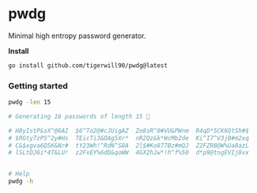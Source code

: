 # pwdg

Minimal high entropy password generator.

**Install**
````bash
go install github.com/tigerwill90/pwdg@latest
````

### Getting started
````bash
pwdg -len 15

# Generating 16 passwords of length 15 🚀

# H8yIstP&sX^@6AI  $6^To2@#cJUigAZ  Zo8sR^0#VU&PWnm  R4qD*5CK6QtSh#$
# $RGty7zPS^2y#Hs  TEicTi3&OAg5Xr*  nR2Qz&k*WcMb2de  Ki^I7^V3jB#m2xq
# C&$xgva6Q5K&Nr#  tY23Wh!^RdN^S8A  2l$#Ko877Bz#mQJ  Z2FZR8@W%Ua8azL
# lSLtDJ6i*4T&LU!  z2FxEY%6dD&qoWW  4GX2hJw*!h^f%50  d*p9@tngEVIj8vx


# Help
pwdg -h
````
